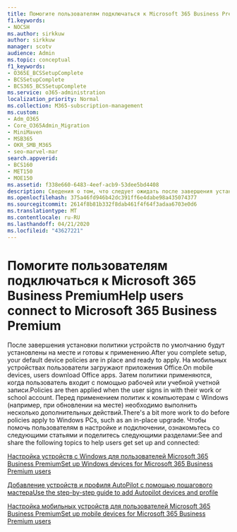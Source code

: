 ```yaml
---
title: Помогите пользователям подключаться к Microsoft 365 Business Premium
f1.keywords:
- NOCSH
ms.author: sirkkuw
author: sirkkuw
manager: scotv
audience: Admin
ms.topic: conceptual
f1_keywords:
- O365E_BCSSetupComplete
- BCSSetupComplete
- BCS365_BCSSetupComplete
ms.service: o365-administration
localization_priority: Normal
ms.collection: M365-subscription-management
ms.custom:
- Adm_O365
- Core_O365Admin_Migration
- MiniMaven
- MSB365
- OKR_SMB_M365
- seo-marvel-mar
search.appverid:
- BCS160
- MET150
- MOE150
ms.assetid: f338e660-6483-4eef-acb9-53dee5bd4408
description: Сведения о том, что следует ожидать после завершения установки бизнес-Cloud Suite, а также о назначенных политиках устройств и готовности к применению.
ms.openlocfilehash: 375a46fd946b42dc391ff6e4dabe98a435074377
ms.sourcegitcommit: 2614f8b81b332f8dab461f4f64f3adaa6703e0d6
ms.translationtype: MT
ms.contentlocale: ru-RU
ms.lasthandoff: 04/21/2020
ms.locfileid: "43627221"
---
```

# <a name="help-users-connect-to-microsoft-365-business-premium"></a><span data-ttu-id="587cb-103">Помогите пользователям подключаться к Microsoft 365 Business Premium</span><span class="sxs-lookup"><span data-stu-id="587cb-103">Help users connect to Microsoft 365 Business Premium</span></span>

<span data-ttu-id="587cb-104">После завершения установки политики устройств по умолчанию будут установлены на месте и готовы к применению.</span><span class="sxs-lookup"><span data-stu-id="587cb-104">After you complete setup, your default device policies are in place and ready to apply.</span></span> <span data-ttu-id="587cb-105">На мобильных устройствах пользователи загружают приложения Office.</span><span class="sxs-lookup"><span data-stu-id="587cb-105">On mobile devices, users download Office apps.</span></span> <span data-ttu-id="587cb-106">Затем политики применяются, когда пользователь входит с помощью рабочей или учебной учетной записи.</span><span class="sxs-lookup"><span data-stu-id="587cb-106">Policies are then applied when the user signs in with their work or school account.</span></span> <span data-ttu-id="587cb-107">Перед применением политик к компьютерам с Windows (например, при обновлении на месте) необходимо выполнить несколько дополнительных действий.</span><span class="sxs-lookup"><span data-stu-id="587cb-107">There's a bit more work to do before policies apply to Windows PCs, such as an in-place upgrade.</span></span> <span data-ttu-id="587cb-108">Чтобы помочь пользователям в настройке и подключении, ознакомьтесь со следующими статьями и поделитесь следующими разделами:</span><span class="sxs-lookup"><span data-stu-id="587cb-108">See and share the following topics to help users get set up and connected:</span></span>
  
[<span data-ttu-id="587cb-109">Настройка устройств с Windows для пользователей Microsoft 365 Business Premium</span><span class="sxs-lookup"><span data-stu-id="587cb-109">Set up Windows devices for Microsoft 365 Business Premium users</span></span>](set-up-windows-devices.md)
  
[<span data-ttu-id="587cb-110">Добавление устройств и профиля AutoPilot с помощью пошагового мастера</span><span class="sxs-lookup"><span data-stu-id="587cb-110">Use the step-by-step guide to add Autopilot devices and profile</span></span>](add-autopilot-devices-and-profile.md)
  
[<span data-ttu-id="587cb-111">Настройка мобильных устройств для пользователей Microsoft 365 Business Premium</span><span class="sxs-lookup"><span data-stu-id="587cb-111">Set up mobile devices for Microsoft 365 Business Premium users</span></span>](set-up-mobile-devices.md)
  

